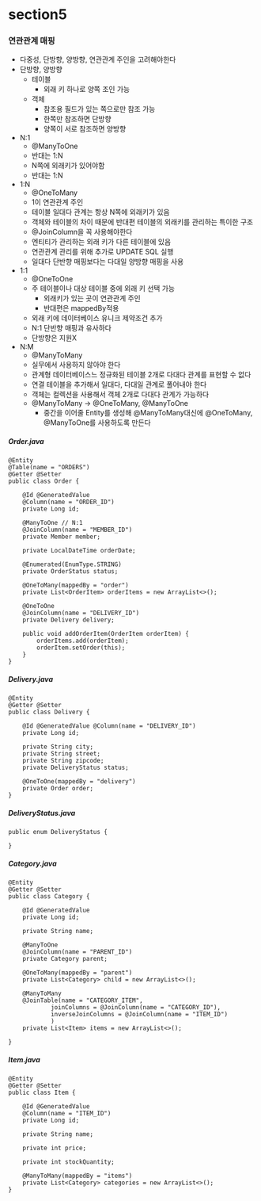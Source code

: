 # section5

### 연관관계 매핑
- 다중성, 단방향, 양방향, 연관관계 주인을 고려해야한다
- 단방향, 양방향
    - 테이블
        - 외래 키 하나로 양쪽 조인 가능
    - 객체
        - 참조용 필드가 있는 쪽으로만 참조 가능
        - 한쪽만 참조하면 단방향
        - 양쪽이 서로 참조하면 양방향
- N:1
    - @ManyToOne
    - 반대는 1:N
    - N쪽에 외래키가 있어야함
    - 반대는 1:N
- 1:N
    - @OneToMany
    - 1이 연관관계 주인
    - 테이블 일대다 관계는 항상 N쪽에 외래키가 있음
    - 객체와 테이블의 차이 때문에 반대편 테이블의 외래키를 관리하는 특이한 구조
    - @JoinColumn을 꼭 사용해야한다
    - 엔티티가 관리하는 외래 키가 다른 테이블에 있음
    - 연관관계 관리를 위해 추가로 UPDATE SQL 실행
    - 일대다 단반향 매핑보다는 다대일 양방향 매핑을 사용
- 1:1
    - @OneToOne
    - 주 테이블이나 대상 테이블 중에 외래 키 선택 가능
        - 외래키가 있는 곳이 연관관계 주인
        - 반대편은 mappedBy적용
    - 외래 키에 데이터베이스 유니크 제약조건 추가
    - N:1 단반향 매핑과 유사하다
    - 단방향은 지원X
- N:M
    - @ManyToMany
    - 실무에서 사용하지 않아야 한다
    - 관계형 데이터베이스느 정규화된 테이블 2개로 다대다 관계를 표현할 수 없다
    - 연결 테이블을 추가해서 일대다, 다대일 관계로 풀어내야 한다
    - 객체는 컬렉션을 사용해서 객체 2개로 다대다 관계가 가능하다
    - @ManyToMany -> @OneToMany, @ManyToOne
        - 중간을 이어줄 Entity를 생성해 @ManyToMany대신에 @OneToMany, @ManyToOne를 사용하도록 만든다

##### Order.java
```
@Entity
@Table(name = "ORDERS")
@Getter @Setter
public class Order {
	
	@Id @GeneratedValue
	@Column(name = "ORDER_ID")
	private Long id;
	
	@ManyToOne // N:1
	@JoinColumn(name = "MEMBER_ID")
	private Member member;
	
	private LocalDateTime orderDate;
	
	@Enumerated(EnumType.STRING)
	private OrderStatus status;
	
	@OneToMany(mappedBy = "order")
	private List<OrderItem> orderItems = new ArrayList<>();
	
	@OneToOne
	@JoinColumn(name = "DELIVERY_ID")
	private Delivery delivery;
	
	public void addOrderItem(OrderItem orderItem) {
		orderItems.add(orderItem);
		orderItem.setOrder(this);
	}
}
```

##### Delivery.java
```
@Entity
@Getter @Setter
public class Delivery {

	@Id @GeneratedValue @Column(name = "DELIVERY_ID")
	private Long id;
	
	private String city;
	private String street;
	private String zipcode;
	private DeliveryStatus status;
	
	@OneToOne(mappedBy = "delivery")
	private Order order;
}

```

##### DeliveryStatus.java
```
public enum DeliveryStatus {
	
}
```

##### Category.java
```
@Entity
@Getter @Setter
public class Category {
	
	@Id @GeneratedValue
	private Long id;
	
	private String name;
	
	@ManyToOne
	@JoinColumn(name = "PARENT_ID")
	private Category parent;
	
	@OneToMany(mappedBy = "parent")
	private List<Category> child = new ArrayList<>();
	
	@ManyToMany
	@JoinTable(name = "CATEGORY_ITEM",
			joinColumns = @JoinColumn(name = "CATEGORY_ID"),
			inverseJoinColumns = @JoinColumn(name = "ITEM_ID")
			)
	private List<Item> items = new ArrayList<>();
	
}
```

##### Item.java
```
@Entity
@Getter @Setter
public class Item {
	
	@Id @GeneratedValue
	@Column(name = "ITEM_ID")
	private Long id;
	
	private String name;
	
	private int price;
	
	private int stockQuantity;
	
	@ManyToMany(mappedBy = "items")
	private List<Category> categories = new ArrayList<>();
}
```
